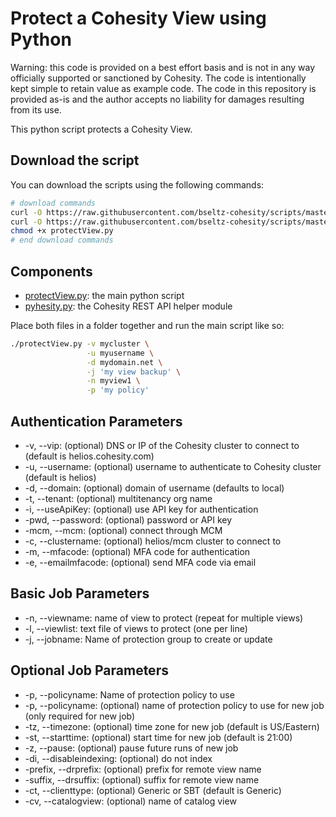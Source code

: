 # Protect a Cohesity View using Python

Warning: this code is provided on a best effort basis and is not in any way officially supported or sanctioned by Cohesity. The code is intentionally kept simple to retain value as example code. The code in this repository is provided as-is and the author accepts no liability for damages resulting from its use.

This python script protects a Cohesity View.

## Download the script

You can download the scripts using the following commands:

```bash
# download commands
curl -O https://raw.githubusercontent.com/bseltz-cohesity/scripts/master/python/protectView/protectView.py
curl -O https://raw.githubusercontent.com/bseltz-cohesity/scripts/master/python/pyhesity.py
chmod +x protectView.py
# end download commands
```

## Components

* [protectView.py](https://raw.githubusercontent.com/bseltz-cohesity/scripts/master/python/protectView/protectView.py): the main python script
* [pyhesity.py](https://raw.githubusercontent.com/bseltz-cohesity/scripts/master/python/pyhesity/pyhesity.py): the Cohesity REST API helper module

Place both files in a folder together and run the main script like so:

```bash
./protectView.py -v mycluster \
                 -u myusername \
                 -d mydomain.net \
                 -j 'my view backup' \
                 -n myview1 \
                 -p 'my policy'
```

## Authentication Parameters

* -v, --vip: (optional) DNS or IP of the Cohesity cluster to connect to (default is helios.cohesity.com)
* -u, --username: (optional) username to authenticate to Cohesity cluster (default is helios)
* -d, --domain: (optional) domain of username (defaults to local)
* -t, --tenant: (optional) multitenancy org name
* -i, --useApiKey: (optional) use API key for authentication
* -pwd, --password: (optional) password or API key
* -mcm, --mcm: (optional) connect through MCM
* -c, --clustername: (optional) helios/mcm cluster to connect to
* -m, --mfacode: (optional) MFA code for authentication
* -e, --emailmfacode: (optional) send MFA code via email

## Basic Job Parameters

* -n, --viewname: name of view to protect (repeat for multiple views)
* -l, --viewlist: text file of views to protect (one per line)
* -j, --jobname: Name of protection group to create or update

## Optional Job Parameters

* -p, --policyname: Name of protection policy to use
* -p, --policyname: (optional) name of protection policy to use for new job (only required for new job)
* -tz, --timezone: (optional) time zone for new job (default is US/Eastern)
* -st, --starttime: (optional) start time for new job (default is 21:00)
* -z, --pause: (optional) pause future runs of new job
* -di, --disableindexing: (optional) do not index
* -prefix, --drprefix: (optional) prefix for remote view name
* -suffix, --drsuffix: (optional) suffix for remote view name
* -ct, --clienttype: (optional) Generic or SBT (default is Generic)
* -cv, --catalogview: (optional) name of catalog view
